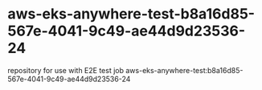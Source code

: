 # aws-eks-anywhere-test-b8a16d85-567e-4041-9c49-ae44d9d23536-24
repository for use with E2E test job aws-eks-anywhere-test:b8a16d85-567e-4041-9c49-ae44d9d23536-24
